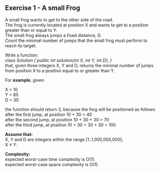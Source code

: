Exercise 1 - A small Frog
-------------------------

A small frog wants to get to the other side of the road.  
The frog is currently located at position X and wants to get to a position greater than or equal to Y.  
The small frog always jumps a fixed distance, D.  
Count the minimal number of jumps that the small frog must perform to reach its target.

Write a function:  
class *Solution { public int solution(int X, int Y, int D); }*  
that, given three integers X, Y and D, returns the minimal number of jumps from position X to a position equal to or greater than Y.

For **example**, given:  

  X = 10  
  Y = 85  
  D = 30  
  
the function should return 3, because the frog will be positioned as follows:  
after the first jump, at position 10 + 30 = 40  
after the second jump, at position 10 + 30 + 30 = 70  
after the third jump, at position 10 + 30 + 30 + 30 = 100  

**Assume that:**  
X, Y and D are integers within the range [1..1,000,000,000];  
X ≤ Y.

**Complexity:**  
expected worst-case time complexity is O(1).  
expected worst-case space complexity is O(1).